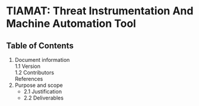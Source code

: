 # TIAMAT: Threat Instrumentation And Machine Automation Tool

## Table of Contents

1. Document information   
1.1 Version   
1.2 Contributors   
References
2. Purpose and scope
    + 2.1 Justification
    + 2.2 Deliverables

